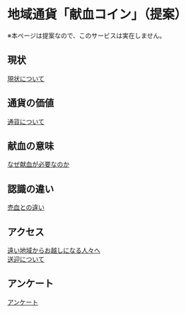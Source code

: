 # 地域通貨「献血コイン」（提案）

※本ページは提案なので、このサービスは実在しません。

## 現状
[現状について](https://westv35.github.io/kenketu/genzyou)

## 通貨の価値
[通貨について](https://westv35.github.io/kenketu/coin_details)<br>

## 献血の意味
[なぜ献血が必要なのか](https://westv35.github.io/kenketu/kenketu_igi)

##  認識の違い
[売血との違い](https://westv35.github.io/kenketu/Difference_Of_Blood_sale)<br>

## アクセス
[遠い地域からお越しになる人々へ](https://westv35.github.io/kenketu/courtesy%20bus)<br>
[送迎について](https://westv35.github.io/kenketu/Bus_driver)<br>

## アンケート
[アンケート](https://westv35.github.io/kenketu/anketo)
